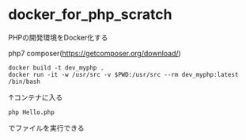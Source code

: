# docker_for_php_scratch

PHPの開発環境をDocker化する

php7
composer(https://getcomposer.org/download/)

```
docker build -t dev_myphp .
docker run -it -w /usr/src -v $PWD:/usr/src --rm dev_myphp:latest /bin/bash
```

↑コンテナに入る

```
php Hello.php
```
でファイルを実行できる
